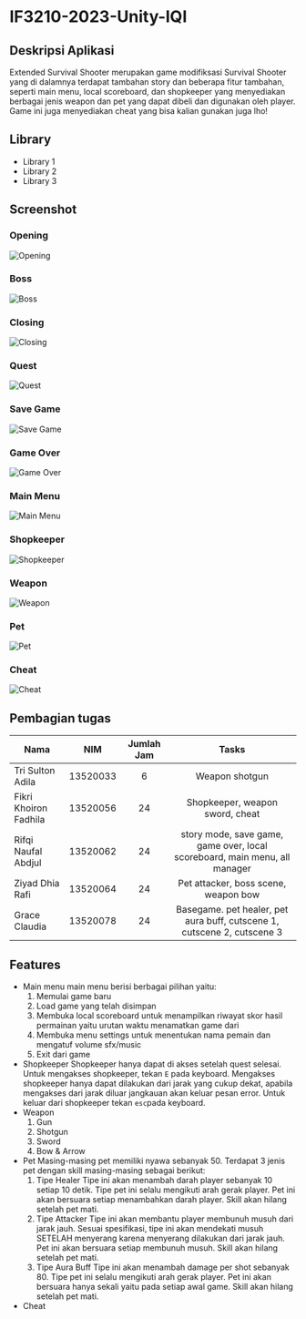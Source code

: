 # IF3210-2023-Unity-IQI

## Deskripsi Aplikasi
Extended Survival Shooter merupakan game modifiksasi Survival Shooter yang di dalamnya terdapat tambahan story dan beberapa fitur tambahan, seperti main menu, local scoreboard, dan shopkeeper yang menyediakan berbagai jenis weapon dan pet yang dapat dibeli dan digunakan oleh player. Game ini juga menyediakan cheat yang bisa kalian gunakan juga lho!

## Library
- Library 1
- Library 2
- Library 3

## Screenshot

### Opening
![Opening](/game_ss/Opening.jpg?raw=true "Opening")
### Boss
![Boss](/game_ss/Boss.jpg?raw=true "Boss")
### Closing
![Closing](/game_ss/Closing.jpg?raw=true "Closing")
### Quest
![Quest](/game_ss/Quest.jpg?raw=true "Quest")
### Save Game
![Save Game](/game_ss/Save_Game.jpg?raw=true "Save Game")
### Game Over
![Game Over](/game_ss/Game_Over.jpg?raw=true "Game Over")
### Main Menu
![Main Menu](/game_ss/Main_Menu.jpg?raw=true "Main Menu")
### Shopkeeper
![Shopkeeper](/game_ss/Shopkeeper.jpg?raw=true "Shopkeeper")
### Weapon
![Weapon](/game_ss/Weapon.jpg?raw=true "Weapon")
### Pet
![Pet](/game_ss/Pet.jpg?raw=true "Pet")
### Cheat
![Cheat](/game_ss/Cheat.jpg?raw=true "Cheat")

## Pembagian tugas
| Nama                   |     NIM    | Jumlah Jam |           Tasks         |
|------------------------|:----------:|:----------:|:-----------------------:|
| Tri Sulton Adila       |  13520033  | 6          |Weapon shotgun|
| Fikri Khoiron Fadhila  |  13520056  | 24          |Shopkeeper, weapon sword, cheat|
| Rifqi Naufal Abdjul    |  13520062  | 24          |story mode, save game, game over, local scoreboard, main menu, all manager|
| Ziyad Dhia Rafi        |  13520064  | 24          |Pet attacker, boss scene, weapon bow|
| Grace Claudia          |  13520078  | 24          |Basegame. pet healer, pet aura buff, cutscene 1, cutscene 2, cutscene 3|

## Features
- Main menu
main menu berisi berbagai pilihan yaitu:
    1. Memulai game baru
    2. Load game yang telah disimpan
    3. Membuka local scoreboard untuk menampilkan riwayat skor hasil permainan yaitu urutan waktu menamatkan game dari 
    4. Membuka menu settings untuk menentukan nama pemain dan mengatuf volume sfx/music
    5. Exit dari game
- Shopkeeper
Shopkeeper hanya dapat di akses setelah quest selesai. Untuk mengakses shopkeeper, tekan `E` pada keyboard. Mengakses shopkeeper hanya dapat dilakukan dari jarak yang cukup dekat, apabila mengakses dari jarak diluar jangkauan akan keluar pesan error. Untuk keluar dari shopkeeper tekan `esc`pada keyboard.
- Weapon
    1. Gun
    2. Shotgun
    2. Sword
    3. Bow & Arrow
- Pet
    Masing-masing pet memiliki nyawa sebanyak 50. Terdapat 3 jenis pet dengan skill masing-masing sebagai berikut:
    1. Tipe Healer
    Tipe ini akan menambah darah player sebanyak 10 setiap 10 detik. Tipe pet ini selalu mengikuti arah gerak player. Pet ini akan bersuara setiap menambahkan darah player. Skill akan hilang setelah pet mati.
    2. Tipe Attacker
    Tipe ini akan membantu player membunuh musuh dari jarak jauh. Sesuai spesifikasi, tipe ini akan mendekati musuh SETELAH menyerang karena menyerang dilakukan dari jarak jauh. Pet ini akan bersuara setiap membunuh musuh. Skill akan hilang setelah pet mati.
    3. Tipe Aura Buff
    Tipe ini akan menambah damage per shot sebanyak 80. Tipe pet ini selalu mengikuti arah gerak player. Pet ini akan bersuara hanya sekali yaitu pada setiap awal game. Skill akan hilang setelah pet mati.
- Cheat
